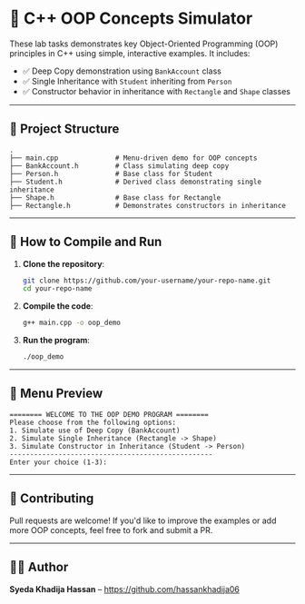 # 🧠 C++ OOP Concepts Simulator

These lab tasks demonstrates key Object-Oriented Programming (OOP) principles in C++ using simple, interactive examples. It includes:

- ✅ Deep Copy demonstration using `BankAccount` class
- ✅ Single Inheritance with `Student` inheriting from `Person`
- ✅ Constructor behavior in inheritance with `Rectangle` and `Shape` classes

---

## 📂 Project Structure

```
.
├── main.cpp              # Menu-driven demo for OOP concepts
├── BankAccount.h         # Class simulating deep copy
├── Person.h              # Base class for Student
├── Student.h             # Derived class demonstrating single inheritance
├── Shape.h               # Base class for Rectangle
├── Rectangle.h           # Demonstrates constructors in inheritance
```

---

## 🚀 How to Compile and Run

1. **Clone the repository**:
   ```bash
   git clone https://github.com/your-username/your-repo-name.git
   cd your-repo-name
   ```

2. **Compile the code**:
   ```bash
   g++ main.cpp -o oop_demo
   ```

3. **Run the program**:
   ```bash
   ./oop_demo
   ```

---

## 📸 Menu Preview

```
======== WELCOME TO THE OOP DEMO PROGRAM ========
Please choose from the following options:
1. Simulate use of Deep Copy (BankAccount)
2. Simulate Single Inheritance (Rectangle -> Shape)
3. Simulate Constructor in Inheritance (Student -> Person)
--------------------------------------------------
Enter your choice (1-3):
```

---

## 🤝 Contributing

Pull requests are welcome! If you'd like to improve the examples or add more OOP concepts, feel free to fork and submit a PR.

---

## 🧑‍💻 Author

**Syeda Khadija Hassan** – https://github.com/hassankhadija06

